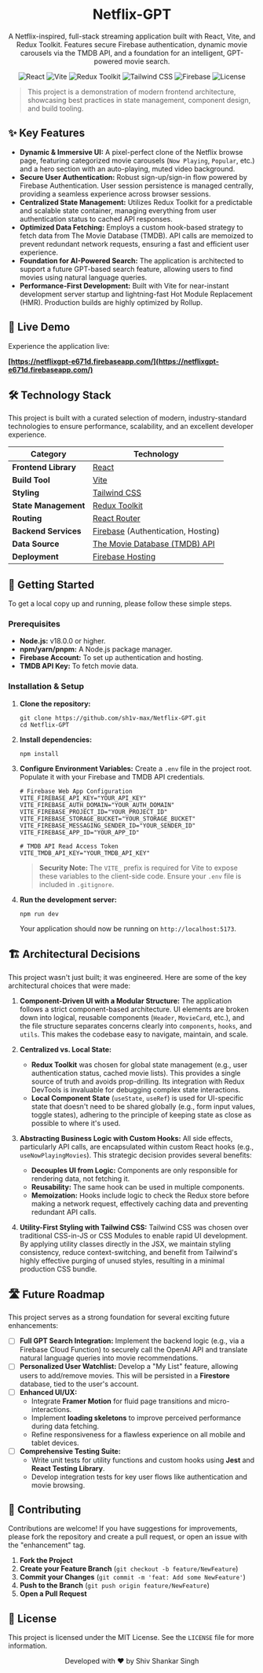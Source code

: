 <div align="center">

  <!-- It's highly recommended to create a custom logo for your project -->
  <!-- <img src="https://raw.githubusercontent.com/sh1v-max/Netflix-GPT/main/public/logo.png" alt="Netflix GPT Logo" width="200"/> -->

  <h1>Netflix-GPT</h1>
  <p>A Netflix-inspired, full-stack streaming application built with React, Vite, and Redux Toolkit. Features secure Firebase authentication, dynamic movie carousels via the TMDB API, and a foundation for an intelligent, GPT-powered movie search.</p>

  <!-- Badges -->
  <p>
    <img src="https://img.shields.io/badge/React-18.2.0-blue?logo=react" alt="React">
    <img src="https://img.shields.io/badge/Vite-5.0.0-purple?logo=vite" alt="Vite">
    <img src="https://img.shields.io/badge/Redux_Toolkit-2.0.0-764ABC?logo=redux" alt="Redux Toolkit">
    <img src="https://img.shields.io/badge/Tailwind_CSS-3.4.0-38B2AC?logo=tailwind-css" alt="Tailwind CSS">
    <img src="https://img.shields.io/badge/Firebase-10.7.0-FFCA28?logo=firebase" alt="Firebase">
    <img src="https://img.shields.io/badge/License-MIT-green.svg" alt="License">
  </p>

</div>


> This project is a demonstration of modern frontend architecture, showcasing best practices in state management, component design, and build tooling.

## ✨ Key Features

- **Dynamic & Immersive UI:** A pixel-perfect clone of the Netflix browse page, featuring categorized movie carousels (`Now Playing`, `Popular`, etc.) and a hero section with an auto-playing, muted video background.
- **Secure User Authentication:** Robust sign-up/sign-in flow powered by Firebase Authentication. User session persistence is managed centrally, providing a seamless experience across browser sessions.
- **Centralized State Management:** Utilizes Redux Toolkit for a predictable and scalable state container, managing everything from user authentication status to cached API responses.
- **Optimized Data Fetching:** Employs a custom hook-based strategy to fetch data from The Movie Database (TMDB). API calls are memoized to prevent redundant network requests, ensuring a fast and efficient user experience.
- **Foundation for AI-Powered Search:** The application is architected to support a future GPT-based search feature, allowing users to find movies using natural language queries.
- **Performance-First Development:** Built with Vite for near-instant development server startup and lightning-fast Hot Module Replacement (HMR). Production builds are highly optimized by Rollup.


## 🚀 Live Demo

Experience the application live:

**[https://netflixgpt-e671d.firebaseapp.com/](https://netflixgpt-e671d.firebaseapp.com/)**

<!-- For a recruiter, it's powerful to add a high-quality GIF of the app in action here. -->
<!-- ![Netflix-GPT Demo GIF](link_to_your_demo.gif) -->


## 🛠️ Technology Stack

This project is built with a curated selection of modern, industry-standard technologies to ensure performance, scalability, and an excellent developer experience.

| Category             | Technology                                                                                                    |
| -------------------- | ------------------------------------------------------------------------------------------------------------- |
| **Frontend Library** | [React](https://reactjs.org/)                                                                                 |
| **Build Tool**       | [Vite](https://vitejs.dev/)                                                                                   |
| **Styling**          | [Tailwind CSS](https://tailwindcss.com/)                                                                      |
| **State Management** | [Redux Toolkit](https://redux-toolkit.js.org/)                                                                |
| **Routing**          | [React Router](https://reactrouter.com/)                                                                      |
| **Backend Services** | [Firebase](https://firebase.google.com/) (Authentication, Hosting)                                            |
| **Data Source**      | [The Movie Database (TMDB) API](https://www.themoviedb.org/documentation/api)                                 |
| **Deployment**       | [Firebase Hosting](https://firebase.google.com/docs/hosting)                                                  |


## 🏁 Getting Started

To get a local copy up and running, please follow these simple steps.

### Prerequisites

- **Node.js:** v18.0.0 or higher.
- **npm/yarn/pnpm:** A Node.js package manager.
- **Firebase Account:** To set up authentication and hosting.
- **TMDB API Key:** To fetch movie data.

### Installation & Setup

1.  **Clone the repository:**
    ```
    git clone https://github.com/sh1v-max/Netflix-GPT.git
    cd Netflix-GPT
    ```

2.  **Install dependencies:**
    ```
    npm install
    ```

3.  **Configure Environment Variables:**
    Create a `.env` file in the project root. Populate it with your Firebase and TMDB API credentials.

    ```
    # Firebase Web App Configuration
    VITE_FIREBASE_API_KEY="YOUR_API_KEY"
    VITE_FIREBASE_AUTH_DOMAIN="YOUR_AUTH_DOMAIN"
    VITE_FIREBASE_PROJECT_ID="YOUR_PROJECT_ID"
    VITE_FIREBASE_STORAGE_BUCKET="YOUR_STORAGE_BUCKET"
    VITE_FIREBASE_MESSAGING_SENDER_ID="YOUR_SENDER_ID"
    VITE_FIREBASE_APP_ID="YOUR_APP_ID"

    # TMDB API Read Access Token
    VITE_TMDB_API_KEY="YOUR_TMDB_API_KEY"
    ```
    > **Security Note:** The `VITE_` prefix is required for Vite to expose these variables to the client-side code. Ensure your `.env` file is included in `.gitignore`.

4.  **Run the development server:**
    ```
    npm run dev
    ```
    Your application should now be running on `http://localhost:5173`.


## 🏗️ Architectural Decisions

This project wasn't just built; it was engineered. Here are some of the key architectural choices that were made:

1.  **Component-Driven UI with a Modular Structure:**
    The application follows a strict component-based architecture. UI elements are broken down into logical, reusable components (`Header`, `MovieCard`, etc.), and the file structure separates concerns clearly into `components`, `hooks`, and `utils`. This makes the codebase easy to navigate, maintain, and scale.

2.  **Centralized vs. Local State:**
    - **Redux Toolkit** was chosen for global state management (e.g., user authentication status, cached movie lists). This provides a single source of truth and avoids prop-drilling. Its integration with Redux DevTools is invaluable for debugging complex state interactions.
    - **Local Component State** (`useState`, `useRef`) is used for UI-specific state that doesn't need to be shared globally (e.g., form input values, toggle states), adhering to the principle of keeping state as close as possible to where it's used.

3.  **Abstracting Business Logic with Custom Hooks:**
    All side effects, particularly API calls, are encapsulated within custom React hooks (e.g., `useNowPlayingMovies`). This strategic decision provides several benefits:
    - **Decouples UI from Logic:** Components are only responsible for rendering data, not fetching it.
    - **Reusability:** The same hook can be used in multiple components.
    - **Memoization:** Hooks include logic to check the Redux store before making a network request, effectively caching data and preventing redundant API calls.

4.  **Utility-First Styling with Tailwind CSS:**
    Tailwind CSS was chosen over traditional CSS-in-JS or CSS Modules to enable rapid UI development. By applying utility classes directly in the JSX, we maintain styling consistency, reduce context-switching, and benefit from Tailwind's highly effective purging of unused styles, resulting in a minimal production CSS bundle.


## 🛣️ Future Roadmap

This project serves as a strong foundation for several exciting future enhancements:

-   [ ] **Full GPT Search Integration:** Implement the backend logic (e.g., via a Firebase Cloud Function) to securely call the OpenAI API and translate natural language queries into movie recommendations.
-   [ ] **Personalized User Watchlist:** Develop a "My List" feature, allowing users to add/remove movies. This will be persisted in a **Firestore** database, tied to the user's account.
-   [ ] **Enhanced UI/UX:**
    -   Integrate **Framer Motion** for fluid page transitions and micro-interactions.
    -   Implement **loading skeletons** to improve perceived performance during data fetching.
    -   Refine responsiveness for a flawless experience on all mobile and tablet devices.
-   [ ] **Comprehensive Testing Suite:**
    -   Write unit tests for utility functions and custom hooks using **Jest** and **React Testing Library**.
    -   Develop integration tests for key user flows like authentication and movie browsing.


## 🤝 Contributing

Contributions are welcome! If you have suggestions for improvements, please fork the repository and create a pull request, or open an issue with the "enhancement" tag.

1.  **Fork the Project**
2.  **Create your Feature Branch** (`git checkout -b feature/NewFeature`)
3.  **Commit your Changes** (`git commit -m 'feat: Add some NewFeature'`)
4.  **Push to the Branch** (`git push origin feature/NewFeature`)
5.  **Open a Pull Request**


## 📄 License

This project is licensed under the MIT License. See the `LICENSE` file for more information.


<div align="center">
  <p>Developed with ❤️ by Shiv Shankar Singh</p>
</div>